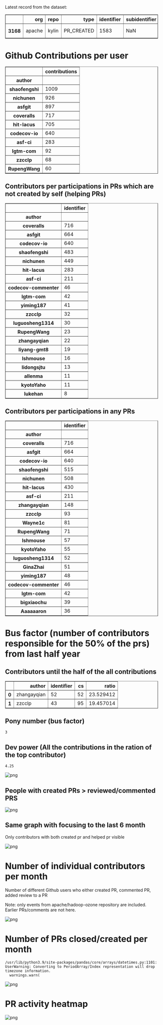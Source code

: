 Latest record from the dataset:




<div>
<table border="1" class="dataframe">
  <thead>
    <tr style="text-align: right;">
      <th></th>
      <th>org</th>
      <th>repo</th>
      <th>type</th>
      <th>identifier</th>
      <th>subidentifier</th>
      <th>date</th>
      <th>author</th>
      <th>owner</th>
      <th>project</th>
    </tr>
  </thead>
  <tbody>
    <tr>
      <th>3168</th>
      <td>apache</td>
      <td>kylin</td>
      <td>PR_CREATED</td>
      <td>1583</td>
      <td>NaN</td>
      <td>2021-02-10 16:22:40+00:00</td>
      <td>zhengshengjun</td>
      <td>zhengshengjun</td>
      <td>kylin</td>
    </tr>
  </tbody>
</table>
</div>



# Github Contributions per user





<div>
<table border="1" class="dataframe">
  <thead>
    <tr style="text-align: right;">
      <th></th>
      <th>contributions</th>
    </tr>
    <tr>
      <th>author</th>
      <th></th>
    </tr>
  </thead>
  <tbody>
    <tr>
      <th>shaofengshi</th>
      <td>1009</td>
    </tr>
    <tr>
      <th>nichunen</th>
      <td>926</td>
    </tr>
    <tr>
      <th>asfgit</th>
      <td>897</td>
    </tr>
    <tr>
      <th>coveralls</th>
      <td>717</td>
    </tr>
    <tr>
      <th>hit-lacus</th>
      <td>705</td>
    </tr>
    <tr>
      <th>codecov-io</th>
      <td>640</td>
    </tr>
    <tr>
      <th>asf-ci</th>
      <td>283</td>
    </tr>
    <tr>
      <th>lgtm-com</th>
      <td>92</td>
    </tr>
    <tr>
      <th>zzcclp</th>
      <td>68</td>
    </tr>
    <tr>
      <th>RupengWang</th>
      <td>60</td>
    </tr>
  </tbody>
</table>
</div>



## Contributors per participations in PRs which are not created by self (helping PRs)




<div>
<table border="1" class="dataframe">
  <thead>
    <tr style="text-align: right;">
      <th></th>
      <th>identifier</th>
    </tr>
    <tr>
      <th>author</th>
      <th></th>
    </tr>
  </thead>
  <tbody>
    <tr>
      <th>coveralls</th>
      <td>716</td>
    </tr>
    <tr>
      <th>asfgit</th>
      <td>664</td>
    </tr>
    <tr>
      <th>codecov-io</th>
      <td>640</td>
    </tr>
    <tr>
      <th>shaofengshi</th>
      <td>483</td>
    </tr>
    <tr>
      <th>nichunen</th>
      <td>449</td>
    </tr>
    <tr>
      <th>hit-lacus</th>
      <td>283</td>
    </tr>
    <tr>
      <th>asf-ci</th>
      <td>211</td>
    </tr>
    <tr>
      <th>codecov-commenter</th>
      <td>46</td>
    </tr>
    <tr>
      <th>lgtm-com</th>
      <td>42</td>
    </tr>
    <tr>
      <th>yiming187</th>
      <td>41</td>
    </tr>
    <tr>
      <th>zzcclp</th>
      <td>32</td>
    </tr>
    <tr>
      <th>luguosheng1314</th>
      <td>30</td>
    </tr>
    <tr>
      <th>RupengWang</th>
      <td>23</td>
    </tr>
    <tr>
      <th>zhangayqian</th>
      <td>22</td>
    </tr>
    <tr>
      <th>liyang-gmt8</th>
      <td>19</td>
    </tr>
    <tr>
      <th>lshmouse</th>
      <td>16</td>
    </tr>
    <tr>
      <th>lidongsjtu</th>
      <td>13</td>
    </tr>
    <tr>
      <th>allenma</th>
      <td>11</td>
    </tr>
    <tr>
      <th>kyotoYaho</th>
      <td>11</td>
    </tr>
    <tr>
      <th>lukehan</th>
      <td>8</td>
    </tr>
  </tbody>
</table>
</div>



## Contributors per participations in any PRs




<div>
<table border="1" class="dataframe">
  <thead>
    <tr style="text-align: right;">
      <th></th>
      <th>identifier</th>
    </tr>
    <tr>
      <th>author</th>
      <th></th>
    </tr>
  </thead>
  <tbody>
    <tr>
      <th>coveralls</th>
      <td>716</td>
    </tr>
    <tr>
      <th>asfgit</th>
      <td>664</td>
    </tr>
    <tr>
      <th>codecov-io</th>
      <td>640</td>
    </tr>
    <tr>
      <th>shaofengshi</th>
      <td>515</td>
    </tr>
    <tr>
      <th>nichunen</th>
      <td>508</td>
    </tr>
    <tr>
      <th>hit-lacus</th>
      <td>430</td>
    </tr>
    <tr>
      <th>asf-ci</th>
      <td>211</td>
    </tr>
    <tr>
      <th>zhangayqian</th>
      <td>148</td>
    </tr>
    <tr>
      <th>zzcclp</th>
      <td>93</td>
    </tr>
    <tr>
      <th>Wayne1c</th>
      <td>81</td>
    </tr>
    <tr>
      <th>RupengWang</th>
      <td>71</td>
    </tr>
    <tr>
      <th>lshmouse</th>
      <td>57</td>
    </tr>
    <tr>
      <th>kyotoYaho</th>
      <td>55</td>
    </tr>
    <tr>
      <th>luguosheng1314</th>
      <td>52</td>
    </tr>
    <tr>
      <th>GinaZhai</th>
      <td>51</td>
    </tr>
    <tr>
      <th>yiming187</th>
      <td>48</td>
    </tr>
    <tr>
      <th>codecov-commenter</th>
      <td>46</td>
    </tr>
    <tr>
      <th>lgtm-com</th>
      <td>42</td>
    </tr>
    <tr>
      <th>bigxiaochu</th>
      <td>39</td>
    </tr>
    <tr>
      <th>Aaaaaaron</th>
      <td>36</td>
    </tr>
  </tbody>
</table>
</div>



# Bus factor (number of contributors responsible for the 50% of the prs) from last half year

## Contributors until the half of the all contributions




<div>
<table border="1" class="dataframe">
  <thead>
    <tr style="text-align: right;">
      <th></th>
      <th>author</th>
      <th>identifier</th>
      <th>cs</th>
      <th>ratio</th>
    </tr>
  </thead>
  <tbody>
    <tr>
      <th>0</th>
      <td>zhangayqian</td>
      <td>52</td>
      <td>52</td>
      <td>23.529412</td>
    </tr>
    <tr>
      <th>1</th>
      <td>zzcclp</td>
      <td>43</td>
      <td>95</td>
      <td>19.457014</td>
    </tr>
  </tbody>
</table>
</div>



## Pony number (bus factor)




    3



## Dev power (All the contributions in the ration of the top contributor)




    4.25




    
![png](github-contributions_files/github-contributions_18_0.png)
    


## People with created PRs > reviewed/commented PRS


    
![png](github-contributions_files/github-contributions_21_0.png)
    


## Same graph with focusing to the last 6 month

Only contributors with both created pr and helped pr visible


    
![png](github-contributions_files/github-contributions_25_0.png)
    


# Number of individual contributors per month

Number of different Github users who either created PR, commented PR, added review to a PR

Note: only events from apache/hadoop-ozone repository are included. Earlier PRs/comments are not here.


    
![png](github-contributions_files/github-contributions_28_0.png)
    


# Number of PRs closed/created per month

    /usr/lib/python3.9/site-packages/pandas/core/arrays/datetimes.py:1101: UserWarning: Converting to PeriodArray/Index representation will drop timezone information.
      warnings.warn(



    
![png](github-contributions_files/github-contributions_31_0.png)
    


# PR activity heatmap


    
![png](github-contributions_files/github-contributions_34_0.png)
    

